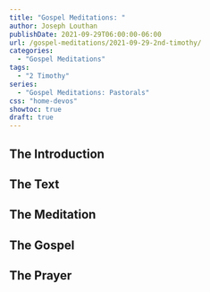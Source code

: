 ```yaml
---
title: "Gospel Meditations: "
author: Joseph Louthan
publishDate: 2021-09-29T06:00:00-06:00
url: /gospel-meditations/2021-09-29-2nd-timothy/
categories:
  - "Gospel Meditations"
tags:
  - "2 Timothy"
series:
  - "Gospel Meditations: Pastorals"
css: "home-devos"
showtoc: true
draft: true
---
```

## The Introduction

## The Text


## The Meditation


## The Gospel

## The Prayer

<div style="font-variant: small-caps;">

</div>
&nbsp;

```text

```
